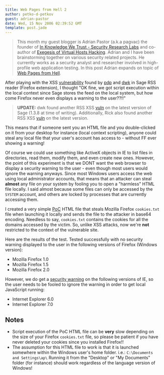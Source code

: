 ```yaml
---
title: Web Pages from Hell 2
author: petko-d-petkov
guest: adrian-pastor
date: Wed, 15 Nov 2006 02:39:52 GMT
template: post.jade
---
```


> This month my guest blogger is Adrian Pastor (a.k.a pagvac) the founder of [In Knowledge We Trust - Security Research Labs](http://www.ikwt.com/) and co-author of [Exegesis of Virtual Hosts Hacking](/blog/exegesis). Adrian and I have been brainstorming together on various security related projects. He currently works as a security analyst and researcher involved in high-profile web application testing. In this post Adrian expands on topic of [Web Pages from Hell](/blog/web-pages-from-hell).

After playing with the XSS [vulnerability](/blog/cross-context-scripting-with-sage) found by [pdp](http://www.gnucitizen.org) and [dwk](http://michaeldaw.org) in Sage RSS reader (Firefox extension), I thought "OK fine, we got script execution within the local context since Sage stores the feed on the local system, but how come Firefox never even displays a warning to the user??!!"

> **UPDATE:** dwk found another RSS XSS [vuln](http://michaeldaw.org/md-hacks/rss-injection-in-sage-part-2/) on the latest version of Sage (1.3.8 at time of writing). Additionally, Rick also found another RSS XSS [vuln](http://michaeldaw.org/md-hacks/rss-injection-in-sage-part-2/#comment-1058) on the latest version.

This means that if someone sent you an HTML file and you double-clicked on it from your desktop for instance (local context scripting), anyone could steal any local file that your user's account has access to - without FF ever showing a warning!

Of course we could use something like ActiveX objects in IE to list files in directories, read them, modify them, and even create new ones. However, the point of this experiment is that we <storng>DONT</strong> want the web browser to display a security warning to the user -  even though most users would ignore the warning anyways. Since most Windows users access the web using local administrator accounts, that means that an attacker can steal **almost** any file on your system by fooling you to open a "harmless" HTML file locally. I said almost because some files can only be accessed by the `SYSTEM` account, and others are locked by processes that are currently accessing them.

I created a very simple [PoC](http://www.gnucitizen.org/static/blog/2006/11/theft_of_win_ff_cookies.htm) HTML file that steals Mozilla Firefox `cookies.txt` file when launching it locally and sends the file to the attacker in base64 encoding. Needless to say, `cookies.txt` contains the cookies for all the domains accessed by the victim. So, unlike XSS attacks, now we're **not** restricted to the context of the vulnerable site.

Here are the results of the test. Tested successfully with no security warning displayed to the user in the following versions of Firefox (Windows version):

* Mozilla Firefox 1.0
* Mozilla Firefox 1.5
* Mozilla Firefox 2.0

However, we do get a [security warning](http://www.gnucitizen.org/static/blog/2006/11/ie7_local-context_js_warning.jpg) on the following versions of IE, so the user needs to be fooled to ignore the warning in order to get local JavaScript running:

* Internet Explorer 6.0
* Internet Explorer 7.0

## Notes

* Script execution of the PoC HTML file can be **very** slow depending on the size of your Firefox `cookies.txt` file, so please be patient if you have never deleted your cookies since you installed Firefox!!
* The assumption for this HTML file to work is that it is launched somewhere within the Windows user's home folder. i.e.: `C:\Documents and Settings\ap\` Running it from the "Desktop" or "My Documents" folder (for instance) should work regardless of the language version of Windows!
